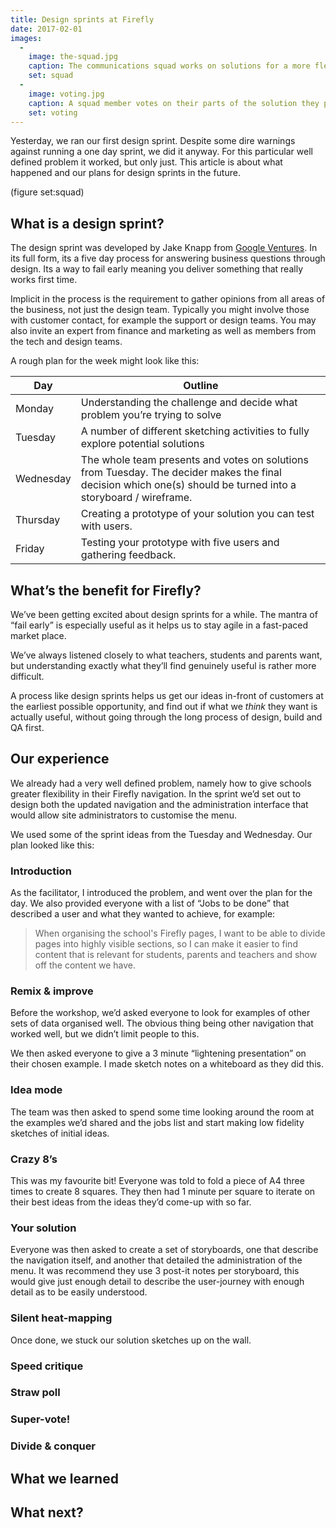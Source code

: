 ```yaml
---
title: Design sprints at Firefly
date: 2017-02-01
images:
  -
    image: the-squad.jpg
    caption: The communications squad works on solutions for a more flexible navigation in Firefly
    set: squad
  -
    image: voting.jpg
    caption: A squad member votes on their parts of the solution they particularly like.
    set: voting
---
```


Yesterday, we ran our first design sprint. Despite some dire warnings against running a one day sprint, we did it anyway. For this particular well defined problem it worked, but only just. This article is about what happened and our plans for design sprints in the future.

(figure set:squad)

## What is a design sprint?

The design sprint was developed by Jake Knapp from [Google Ventures](http://www.gv.com/sprint/). In its full form, its a five day process for answering business questions through design. Its a way to fail early meaning you deliver something that really works  first time.

Implicit in the process is the requirement to gather opinions from all areas of the business, not just the design team. Typically you might involve those with customer contact, for example the support or design teams. You may also invite an expert from finance and marketing as well as members from the tech and design teams.

A rough plan for the week might look like this:

| Day | Outline |
| ----- | ----- |
| Monday | Understanding the challenge and decide what problem you’re trying to solve |
| Tuesday | A number of different sketching activities to fully explore potential solutions |
| Wednesday | The whole team presents and votes on solutions from Tuesday. The decider makes the final decision which one(s) should be turned into a storyboard / wireframe. |
| Thursday | Creating a prototype of your solution you can test with users. |
| Friday | Testing your prototype with five users and gathering feedback.


## What’s the benefit for Firefly?

We’ve been getting excited about design sprints for a while. The mantra of “fail early” is especially useful as it helps us to stay agile in a fast-paced market place.

We’ve always listened closely to what teachers, students and parents want, but understanding exactly what they’ll find genuinely useful is rather more difficult.

A process like design sprints helps us get our ideas in-front of customers at the earliest possible opportunity, and find out if what we *think* they want is actually useful, without going through the long process of design, build and QA first.

## Our experience

We already had a very well defined problem, namely how to give schools greater flexibility in their Firefly navigation. In the sprint we’d set out to design both the updated navigation and the administration interface that would allow site administrators to customise the menu.

We used some of the sprint ideas from the Tuesday and Wednesday. Our plan looked like this:

### Introduction

As the facilitator, I introduced the problem, and went over the plan for the day. We also provided everyone with a list of “Jobs to be done” that described a user and what they wanted to achieve, for example:

> When organising the school's Firefly pages, I want to be able to divide pages into highly visible sections, so I can make it easier to find content that is relevant for students, parents and teachers and show off the content we have.

### Remix & improve

Before the workshop, we’d asked everyone to look for examples of other sets of data organised well. The obvious thing being other navigation that worked well, but we didn’t limit people to this.

We then asked everyone to give a 3 minute “lightening presentation” on their chosen example. I made sketch notes on a whiteboard as they did this.

### Idea mode

The team was then asked to spend some time looking around the room at the examples we’d shared and the jobs list and start making low fidelity sketches of initial ideas. 

### Crazy 8’s

This was my favourite bit! Everyone was told to fold a piece of A4 three times to create 8 squares. They then had 1 minute per square to iterate on their best ideas from the ideas they’d come-up with so far.

### Your solution

Everyone was then asked to create a set of storyboards, one that describe the navigation itself, and another that detailed the administration of the menu. It was recommend they use 3 post-it notes per storyboard, this would give just enough detail to describe the user-journey with enough detail as to be easily understood.

### Silent heat-mapping

Once done, we stuck our solution sketches up on the wall. 

### Speed critique

### Straw poll

### Super-vote!

### Divide & conquer



## What we learned

## What next?